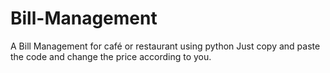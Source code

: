# Bill-Management
A Bill Management for café or restaurant using python
Just copy and paste the code and change the price according to you.

